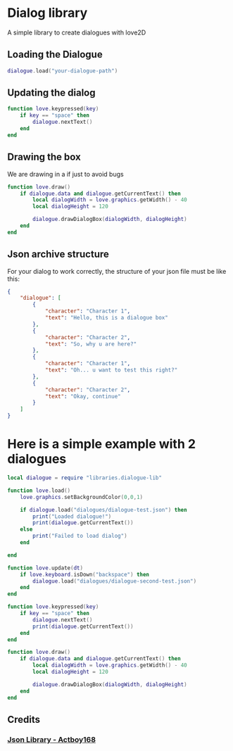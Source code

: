 # Dialog library

A simple library to create dialogues with love2D

## Loading the Dialogue

```lua
dialogue.load("your-dialogue-path")
```

## Updating the dialog

```lua
function love.keypressed(key)
    if key == "space" then
        dialogue.nextText()
    end
end
```

## Drawing the box
We are drawing in a if just to avoid bugs
```lua
function love.draw()
    if dialogue.data and dialogue.getCurrentText() then
        local dialogWidth = love.graphics.getWidth() - 40
        local dialogHeight = 120

        dialogue.drawDialogBox(dialogWidth, dialogHeight)
    end
end
```

## Json archive structure
For your dialog to work correctly, the structure of your json file must be like this:
```json
{
    "dialogue": [
        {
            "character": "Character 1",
            "text": "Hello, this is a dialogue box"
        },
        {
            "character": "Character 2",
            "text": "So, why u are here?"
        },
        {
            "character": "Character 1",
            "text": "Oh... u want to test this right?"
        },
        {
            "character": "Character 2",
            "text": "Okay, continue"
        }
    ]
}
```

# Here is a simple example with 2 dialogues
```lua
local dialogue = require "libraries.dialogue-lib"

function love.load()
    love.graphics.setBackgroundColor(0,0,1)

    if dialogue.load("dialogues/dialogue-test.json") then
        print("Loaded dialogue!")
        print(dialogue.getCurrentText())
    else
        print("Failed to load dialog")
    end

end

function love.update(dt)
    if love.keyboard.isDown("backspace") then
        dialogue.load("dialogues/dialogue-second-test.json")
    end
end

function love.keypressed(key)
    if key == "space" then
        dialogue.nextText()
        print(dialogue.getCurrentText())
    end
end

function love.draw()
    if dialogue.data and dialogue.getCurrentText() then
        local dialogWidth = love.graphics.getWidth() - 40
        local dialogHeight = 120

        dialogue.drawDialogBox(dialogWidth, dialogHeight)
    end
end
``` 

## Credits
### [Json Library - Actboy168](https://github.com/actboy168/json.lua)
